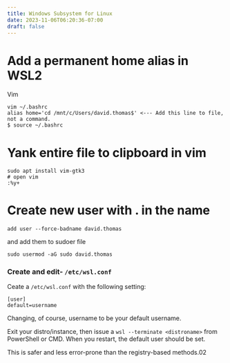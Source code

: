 ```yaml
---
title: Windows Subsystem for Linux
date: 2023-11-06T06:20:36-07:00
draft: false
---
```

# Add a permanent home alias in WSL2

Vim
```
vim ~/.bashrc
alias home='cd /mnt/c/Users/david.thomas$' <--- Add this line to file, not a command.
$ source ~/.bashrc
```

# Yank entire file to clipboard in vim

```
sudo apt install vim-gtk3
# open vim
:%y+
```

# Create new user with . in the name
```
add user --force-badname david.thomas
```
and add them to sudoer file
```
sudo usermod -aG sudo david.thomas
```
### Create and edit- `/etc/wsl.conf`

 Ceate a `/etc/wsl.conf` with the following setting:

```
[user]
default=username
```

Changing, of course, username to be your default username.

Exit your distro/instance, then issue a `wsl --terminate <distroname>` from PowerShell or CMD. When you restart, the default user should be set.

This is safer and less error-prone than the registry-based methods.02

